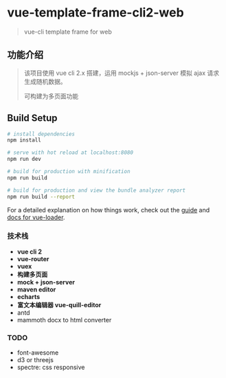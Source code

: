 # vue-template-frame-cli2-web

> vue-cli template frame for web

## 功能介绍

> 该项目使用 vue cli 2.x 搭建，运用 mockjs + json-server 模拟 ajax 请求生成随机数据。
>
> 可构建为多页面功能
>

## Build Setup

``` bash
# install dependencies
npm install

# serve with hot reload at localhost:8080
npm run dev

# build for production with minification
npm run build

# build for production and view the bundle analyzer report
npm run build --report
```

For a detailed explanation on how things work, check out the [guide](http://vuejs-templates.github.io/webpack/) and [docs for vue-loader](http://vuejs.github.io/vue-loader).

### 技术栈
- **vue cli 2**
- **vue-router**
- **vuex**
- **构建多页面**
- **mock + json-server**
- **maven editor**
- **echarts**
- **富文本编辑器 vue-quill-editor**
- antd
- mammoth docx to html converter

### TODO
- font-awesome
- d3 or threejs
- spectre: css responsive
